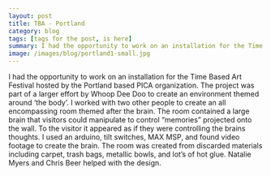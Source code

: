 ```yaml
---
layout: post
title: TBA - Portland
category: blog
tags: [tags for the post, is here]
summary: I had the opportunity to work on an installation for the Time Based Art Festival hosted by the Portland based PICA organization. The project was part of a larger effort by Whoop Dee Doo to create an environment themed around ‘the body’. I worked with two other people to create an all encompassing room themed after the brain. The room contained a large brain that visitors could manipulate to control “memories” projected onto the wall. To the visitor it appeared as if they were controlling the brains thoughts. I used an arduino, tilt switches, MAX MSP, and found video footage to create the brain. The room was created from discarded materials including carpet, trash bags, metallic bowls, and lot’s of hot glue. Natalie Myers and Chris Beer helped with the design.
image: /images/blog/portland1-small.jpg
---
```


I had the opportunity to work on an installation for the Time Based Art Festival hosted by the Portland based PICA organization. The project was part of a larger effort by Whoop Dee Doo to create an environment themed around ‘the body’. I worked with two other people to create an all encompassing room themed after the brain. The room contained a large brain that visitors could manipulate to control “memories” projected onto the wall. To the visitor it appeared as if they were controlling the brains thoughts. I used an arduino, tilt switches, MAX MSP, and found video footage to create the brain. The room was created from discarded materials including carpet, trash bags, metallic bowls, and lot’s of hot glue. Natalie Myers and Chris Beer helped with the design.
